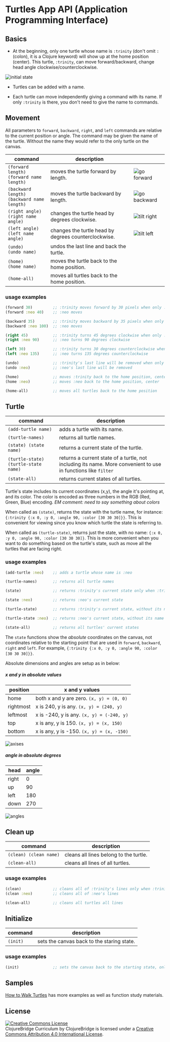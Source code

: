 # Turtles App API (Application Programming Interface)

## Basics

- At the beginning, only one turtle whose name is `:trinity` (don't omit `:`
(colon), it is a Clojure keyword) will show up at the home position (center).
This turtle, `:trinity`, can move forward/backward,
change head angle clockwise/counterclockwise.

![initial state](img/initial-state.png)


- Turtles can be added with a name.

- Each turtle can move independently giving a command with its name.
If only `:trinity` is there, you don't need to give the name to commands.


## Movement

All parameters to `forward`, `backward`, `right`, and `left` commands
are relative to the current position or angle. The command may be given the name of the turtle. Without the name they would refer to the only turtle on the canvas. 


| command | description |           |
| ------- | ----------- | ----------|
|`(forward length)` <br /> `(forward name length)`| moves the turtle forward by length.| ![go forward](img/go-forward.png) |
|`(backward length)` <br /> `(backward name length)`| moves the turtle backward by length.| ![go backward](img/go-backward.png) |
|`(right angle)` <br /> `(right name angle)`| changes the turtle head by degrees clockwise.|![tilt right](img/right.png) |
|`(left angle)` <br /> `(left name angle)`| changes the turtle head by degrees counterclockwise.|![tilt left](img/left.png) |
|`(undo)` <br /> `(undo name)`| undos the last line and back the turtle.||
|`(home)` <br /> `(home name)`| moves the turtle back to the home position.||
|`(home-all)`| moves all turtles back to the home position.||



### usage examples

```clojure
(forward 30)         ;; :trinity moves forward by 30 pixels when only :trinity is there
(forward :neo 40)    ;; :neo moves

(backward 35)        ;; :trinity moves backward by 35 pixels when only  :trinity is there
(backward :neo 100)  ;; :neo moves

(right 45)           ;; :trinity turns 45 degrees clockwise when only :trinity is there
(right :neo 90)      ;; :neo turns 90 degrees clockwise

(left 30)            ;; :trinity turns 30 degrees counterclockwise when only  :trinity is there
(left :neo 135)      ;; :neo turns 135 degrees counterclockwise

(undo)               ;; :trinity's last line will be removed when only :trinity is there
(undo :neo)          ;; :neo's last line will be removed

(home)               ;; moves :trinity back to the home position, center  when only :trinity is there
(home :neo)          ;; moves :neo back to the home position, center

(home-all)           ;; moves all turtles back to the home position
```


## Turtle

| command | description |
| ------- | ----------- |
|`(add-turtle name)`| adds a turtle with its name.|
|`(turtle-names)`| returns all turtle names.|
|`(state) (state name)`| returns a current state of the turtle.|
|`(turtle-state) (turtle-state name)` | returns a current state of a turtle, not including its name. More convenient to use in functions like `filter`| 
|`(state-all)`| returns current states of all turtles.|

Turtle's state includes its current coordinates (x,y), the angle it's pointing at, and its color. The color is encoded as three numbers in the RGB (Red, Green, Blue) encoding. _EM comment: need to say something about colors_

When called as `(state)`, returns the state with the turtle name, for instance:
`{:trinity {:x 0, :y 0, :angle 90, :color [30 30 30]}}`. This is convenient for viewing since you know which turtle the state is referring to. 

When called as `(turtle-state)`, returns just the state, with no name:
`{:x 0, :y 0, :angle 90, :color [30 30 30]}`. This is more convenient when you want to do something based on the turtle's state, such as move all the turtles that are facing right. 

### usage examples

```clojure
(add-turtle :neo)    ;; adds a turtle whose name is :neo

(turtle-names)       ;; returns all turtle names

(state)              ;; returns :trinity's current state only when :trinity is there. 

(state :neo)         ;; returns :neo's current state

(turtle-state)       ;; returns :trinity's current state, without its name

(turtle-state :neo)  ;; returns :neo's current state, without its name

(state-all)          ;; returns all turtles' current states
```

The `state` functions show the *absolute* coordinates on the canvas, not coordinates relative to the starting point that are 
used in `forward`, `backward`, `right` and `left`.
For example, `{:trinity {:x 0, :y 0, :angle 90, :color [30 30 30]}}`.

Absolute dimensions and angles are setup as in below:


##### x and y in absolute values

| position | x and y values |
| -------- | ---------------------------------------- |
|home      | both x and y are zero. `(x, y) = (0, 0)` |
|rightmost | x is 240, y is any. `(x, y) = (240, y)` |
|leftmost  | x is -240, y is any. `(x, y) = (-240, y)` |
|top       | x is any, y is 150. `(x, y) = (x, 150)` |
|bottom    | x is any, y is -150. `(x, y) = (x, -150)` |

![axises](img/axes.png)


##### angle in absolute degrees

| head     | angle |
| -------- | ----- |
| right    | 0 |
| up       | 90 |
| left     | 180 |
| down     | 270 |

![angles](img/angles.png)


## Clean up

| command | description |
| ------- | ----------- |
|`(clean) (clean name)`| cleans all lines belong to the turtle. |
|`(clean-all)`| cleans all lines of all turtles. |

### usage examples

```clojure
(clean)              ;; cleans all of :trinity's lines only when :trinity is there
(clean :neo)         ;; cleans all of :neo's lines

(clean-all)          ;; cleans all turtles all lines
```

## Initialize

| command | description |
| ------- | ----------- |
|`(init)`| sets the canvas back to the staring state. |

### usage examples

```clojure
(init)               ;; sets the canvas back to the starting state, only :trinity is in home position
```

## Samples

[How to Walk Turtles](TURTLE-SAMPLES.md) has more examples as well as
function study materials.

License
-------
<a rel="license"
href="http://creativecommons.org/licenses/by/4.0/deed.en_US"><img
alt="Creative Commons License" style="border-width:0"
src="http://i.creativecommons.org/l/by/4.0/88x31.png" /></a><br
/><span xmlns:dct="http://purl.org/dc/terms/"
href="http://purl.org/dc/dcmitype/Text" property="dct:title"
rel="dct:type">ClojureBridge Curriculum</span> by <span
xmlns:cc="http://creativecommons.org/ns#"
property="cc:attributionName">ClojureBridge</span> is licensed under a
<a rel="license"
href="http://creativecommons.org/licenses/by/4.0/deed.en_US">Creative
Commons Attribution 4.0 International License</a>.
